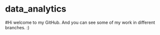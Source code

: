 # data_analytics
#Hi welcome to my GitHub. And you can see some of my work in different branches. :)
